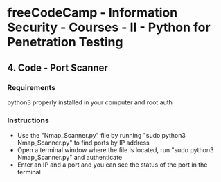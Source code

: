 # freeCodeCamp - Information Security - Courses - II - Python for Penetration Testing


## 4. Code - Port Scanner

### Requirements

python3 properly installed in your computer and root auth

### Instructions

  *  Use the "Nmap_Scanner.py" file by running "sudo python3 Nmap_Scanner.py" to find ports by IP address
  *  Open a terminal window where the file is located, run "sudo python3 Nmap_Scanner.py" and authenticate
  *  Enter an IP and a port and you can see the status of the port in the terminal

